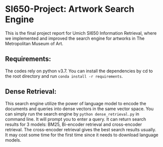 # SI650-Project: Artwork Search Engine
This is the final project report for Umich SI650 Information Retrieval, where we implemented and improved the search engine for artworks in The Metropolitan Museum of Art.
## Requirements:
The codes rely on python v3.7.
You can install the dependencies by cd to the root directory and run `conda install -r requirements`.
## Dense Retrieval:
This search engine utilize the power of language model to encode the documents and queries into dense vectors in the same vector space. You can simply run the search engine by `python dense_retrieval.py` in command line. It will prompt you to enter a query. It can return search results for 3 models: BM25, Bi-encoder retrieval and cross-encoder retrieval. The cross-encoder retrieval gives the best search results usually. It may cost some time for the first time since it needs to download language models.
